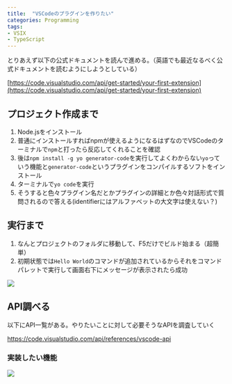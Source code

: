 ```yaml
---
title:  "VSCodeのプラグインを作りたい"
categories: Programming
tags:
- VSIX
- TypeScript
---
```


とりあえず以下の公式ドキュメントを読んで進める。（英語でも最近なるべく公式ドキュメントを読むようにしようとしている）

[https://code.visualstudio.com/api/get-started/your-first-extension](https://code.visualstudio.com/api/get-started/your-first-extension)

## プロジェクト作成まで

1. Node.jsをインストール
2. 普通にインストールすればnpmが使えるようになるはずなのでVSCodeのターミナルで`npm`と打ったら反応してくれることを確認
3. 後は`npm install -g yo generator-code`を実行してよくわからない`yo`っていう機能と`generator-code`というプラグインをコンパイルするソフトをインストール
4. ターミナルで`yo code`を実行
5. そうすると色々プラグイン名だとかプラグインの詳細とか色々対話形式で質問されるので答える(identifierにはアルファベットの大文字は使えない？)

## 実行まで

1. なんとプロジェクトのフォルダに移動して、F5だけでビルド始まる（超簡単）
2. 初期状態では`Hello World`のコマンドが追加されているからそれをコマンドパレットで実行して画面右下にメッセージが表示されたら成功

![](../../assets/images/2021-06-12-13-39-38.png)

## API調べる

以下にAPI一覧がある。やりたいことに対して必要そうなAPIを調査していく

https://code.visualstudio.com/api/references/vscode-api

### 実装したい機能

![](../../assets/images/2021-06-13-20-29-09.png)

